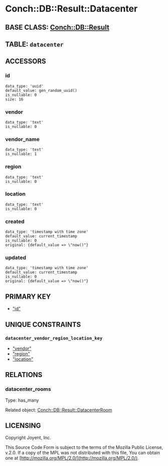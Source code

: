 # Conch::DB::Result::Datacenter

## BASE CLASS: [Conch::DB::Result](../modules/Conch%3A%3ADB%3A%3AResult)

## TABLE: `datacenter`

## ACCESSORS

### id

```
data_type: 'uuid'
default_value: gen_random_uuid()
is_nullable: 0
size: 16
```

### vendor

```
data_type: 'text'
is_nullable: 0
```

### vendor\_name

```
data_type: 'text'
is_nullable: 1
```

### region

```
data_type: 'text'
is_nullable: 0
```

### location

```
data_type: 'text'
is_nullable: 0
```

### created

```
data_type: 'timestamp with time zone'
default_value: current_timestamp
is_nullable: 0
original: {default_value => \"now()"}
```

### updated

```
data_type: 'timestamp with time zone'
default_value: current_timestamp
is_nullable: 0
original: {default_value => \"now()"}
```

## PRIMARY KEY

- ["id"](#id)

## UNIQUE CONSTRAINTS

### `datacenter_vendor_region_location_key`

- ["vendor"](#vendor)
- ["region"](#region)
- ["location"](#location)

## RELATIONS

### datacenter\_rooms

Type: has\_many

Related object: [Conch::DB::Result::DatacenterRoom](../modules/Conch%3A%3ADB%3A%3AResult%3A%3ADatacenterRoom)

## LICENSING

Copyright Joyent, Inc.

This Source Code Form is subject to the terms of the Mozilla Public License,
v.2.0. If a copy of the MPL was not distributed with this file, You can obtain
one at [http://mozilla.org/MPL/2.0/](http://mozilla.org/MPL/2.0/).
